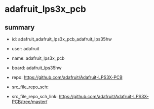 # adafruit_lps3x_pcb
 
## summary 
* id: adafruit_adafruit_lps3x_pcb_adafruit_lps35hw
* user: adafruit
* name: adafruit_lps3x_pcb
* board: adafruit_lps35hw
* repo: https://github.com/adafruit/Adafruit-LPS3X-PCB



* src_file_repo_sch: 
* src_file_repo_sch_link: https://github.com/adafruit/Adafruit-LPS3X-PCB/tree/master/






